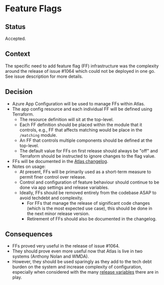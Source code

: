 # Feature Flags

## Status

Accepted.

## Context

The specific need to add feature flag (FF) infrastructure was the complexity around the release of issue #1064 which could not be deployed in one go. See issue description for more details.

## Decision

* Azure App Configuration will be used to manage FFs within Atlas.
* The app config resource and each individual FF will be defined using Terraform.
  * The resource definition will sit at the top-level.
  * Each FF definition should be placed within the module that it controls, e.g., FF that affects matching would be place in the `/matching` module.
  * An FF that controls multiple components should be defined at the top-level.
  * The default value for FFs on first release should always be "off" and Terraform should be instructed to ignore changes to the flag value.
* FFs will be documented in the [Atlas changelog](/Atlas.Functions.PublicApi/CHANGELOG_Atlas.md/#feature-flags).
* Notes on usage: 
  * At present, FFs will be primarily used as a short-term measure to permit finer control over release.
  * Control and configuration of feature behaviour should continue to be done via app settings and release variables.
  * Ideally, FFs should be removed entirely from the codebase ASAP to avoid techdebt and complexity.
    * For FFs that manage the release of significant code changes (which is the most expected use case), this should be done in the next minor release version.
    * Retirement of FFs should also be documented in the changelog.

## Consequences
* FFs proved very useful in the release of issue #1064.
* They should prove even more useful now that Atlas is live in two systems (Anthony Nolan and WMDA).
* However, they should be used sparingly as they add to the tech debt burden on the system and increase complexity of configuration, especially when considered with the many [release variables](/README_Configuration.md) there are in play.
